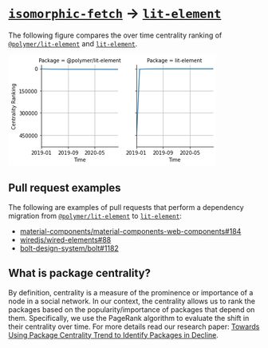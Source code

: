 # [`isomorphic-fetch`](https://www.npmjs.com/package/@polymer/lit-element) -> [`lit-element`](https://www.npmjs.com/package/lit-element)

The following figure compares the over time centrality ranking of [`@polymer/lit-element`](https://www.npmjs.com/package/@polymer/lit-element) and [`lit-element`](https://www.npmjs.com/package/lit-element).

![the centrality of @polymer/lit-element and lit-element](../figs/@polymer_lit-element_lit-element.png)

## Pull request examples

The following are examples of pull requests that perform a dependency migration from [`@polymer/lit-element`](https://www.npmjs.com/package/@polymer/lit-element) to [`lit-element`](https://www.npmjs.com/package/lit-element):

- [material-components/material-components-web-components#184](https://github.com/material-components/material-components-web-components/pull/184)
- [wiredjs/wired-elements#88](https://github.com/wiredjs/wired-elements/pull/88)
- [bolt-design-system/bolt#1182](https://github.com/bolt-design-system/bolt/pull/1182)

## What is package centrality?

By definition, centrality is a measure of the prominence or importance of a node in a social network.
In our context, the centrality allows us to rank the packages based on the popularity/importance of packages that depend on them.
Specifically, we use the PageRank algorithm to evaluate the shift in their centrality over time.
For more details read our research paper: [Towards Using Package Centrality Trend to Identify Packages in Decline](https://arxiv.org/abs/2107.10168).
